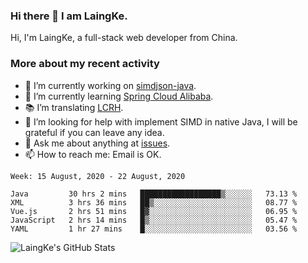 ### Hi there 👋 I am LaingKe.

Hi, I'm LaingKe, a full-stack web developer from China.

### More about my recent activity

- 🔭 I’m currently working on [simdjson-java](https://github.com/laingke/simdjson-java).
- 🌱 I’m currently learning [Spring Cloud Alibaba](https://github.com/alibaba/spring-cloud-alibaba).
- :books: I’m translating [LCRH](https://github.com/LCTT/LCRH).
- 🤔 I’m looking for help with implement SIMD in native Java, I will be grateful if you can leave any idea.
- 💬 Ask me about anything at [issues](https://github.com/laingke/laingke/issues).
- 📫 How to reach me: Email is OK.

<!--START_SECTION:waka-->
```text
Week: 15 August, 2020 - 22 August, 2020

Java         30 hrs 2 mins   ██████████████████▒░░░░░░   73.13 % 
XML          3 hrs 36 mins   ██▒░░░░░░░░░░░░░░░░░░░░░░   08.77 % 
Vue.js       2 hrs 51 mins   █▓░░░░░░░░░░░░░░░░░░░░░░░   06.95 % 
JavaScript   2 hrs 14 mins   █▒░░░░░░░░░░░░░░░░░░░░░░░   05.47 % 
YAML         1 hr 27 mins    █░░░░░░░░░░░░░░░░░░░░░░░░   03.56 % 
```
<!--END_SECTION:waka-->

![LaingKe's GitHub Stats](https://github-readme-stats.vercel.app/api?username=laingke&show_icons=true&theme=nightowl&count_private=true)
